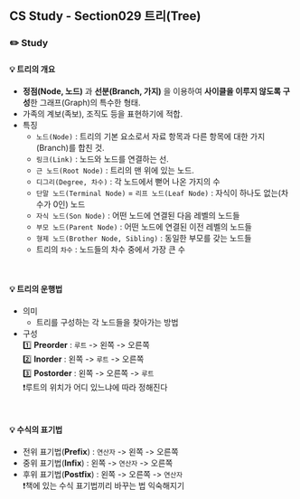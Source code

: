 ## CS Study - Section029 트리(Tree)
### ✏️ Study
#### 💡 트리의 개요
- **정점(Node, 노드)** 과 **선분(Branch, 가지)** 을 이용하여 **사이클을 이루지 않도록 구성**한 그래프(Graph)의 특수한 형태.
- 가족의 계보(족보), 조직도 등을 표현하기에 적합.
- 특징
  - `노드(Node)` : 트리의 기본 요소로서 자료 항목과 다른 항목에 대한 가지(Branch)를 합친 것.
  - `링크(Link)` : 노드와 노드를 연결하는 선.
  - `근 노드(Root Node)` : 트리의 맨 위에 있는 노드.
  - `디그리(Degree, 차수)` : 각 노드에서 뻗어 나온 가지의 수
  - `단말 노드(Terminal Node)` = `리프 노드(Leaf Node)` : 자식이 하나도 없는(차수가 0인) 노드
  - `자식 노드(Son Node)` : 어떤 노드에 연결된 다음 레벨의 노드들
  - `부모 노드(Parent Node)` : 어떤 노드에 연결된 이전 레벨의 노드들
  - `형제 노드(Brother Node, Sibling)` : 동일한 부모를 갖는 노드들
  - 트리의 `차수` : 노드들의 차수 중에서 가장 큰 수
<br>

#### 💡 트리의 운행법
- 의미
  - 트리를 구성하는 각 노드들을 찾아가는 방법
- 구성<br>
  1️⃣ **Preorder** : `루트` -> 왼쪽 -> 오른쪽<br>
  2️⃣ **Inorder** : 왼쪽 -> `루트` -> 오른쪽<br>
  3️⃣ **Postorder** : 왼쪽 -> 오른쪽 -> `루트`<br>
❗️루트의 위치가 어디 있느냐에 따라 정해진다
<br>   

#### 💡 수식의 표기법
- 전위 표기법(**Prefix**) : `연산자` -> 왼쪽 -> 오른쪽
- 중위 표기법(**Infix**) : 왼쪽 -> `연산자` -> 오른쪽
- 후위 표기법(**Postfix**) : 왼쪽 -> 오른쪽 -> `연산자`<br>
❗️책에 있는 수식 표기법끼리 바꾸는 법 익숙해지기

